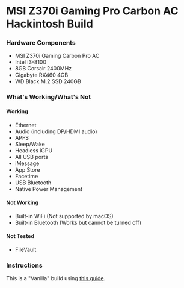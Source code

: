 # MSI Z370i Gaming Pro Carbon AC Hackintosh Build

### Hardware Components
- MSI Z370i Gaming Carbon Pro AC
- Intel i3-8100
- 8GB Corsair 2400MHz
- Gigabyte RX460 4GB
- WD Black M.2 SSD 240GB

### What's Working/What's Not

#### Working
- Ethernet
- Audio (including DP/HDMI audio)
- APFS
- Sleep/Wake
- Headless iGPU
- All USB ports
- iMessage
- App Store
- Facetime
- USB Bluetooth
- Native Power Management

#### Not Working
- Built-in WiFi (Not supported by macOS)
- Built-in Bluetooth (Works but cannot be turned off)

#### Not Tested
- FileVault


### Instructions
This is a "Vanilla" build using [this guide](https://hackintosh.gitbook.io/-r-hackintosh-vanilla-desktop-guide/).
